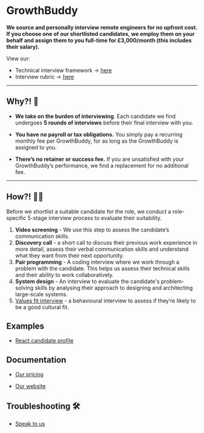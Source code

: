 # GrowthBuddy


**We source and personally interview remote engineers for no upfront cost. If you choose one of our shortlisted candidates, we employ them on your behalf and assign them to you full-time for £3,000/month (this includes their salary).**

View our:
- Technical interview framework → [here](https://mygrowthbuddy.notion.site/GrowthBuddy-Technical-Interview-Framework-4d5fe902241a414e928cca0be449c8c6) 
- Interview rubric → [here](https://mygrowthbuddy.notion.site/GrowthBuddy-Engineering-Rubric-a2d9abb239dc41a68d76fd379f94ef43)

---

## Why?! :thinking: 

<aside> 

- **We take on the burden of interviewing**. Each candidate we find undergoes **5 rounds of interviews** before their final interview with you.

</aside>

<aside> 

- **You have no payroll or tax obligations.** You simply pay a recurring monthly fee per GrowthBuddy, for as long as the GrowthBuddy is assigned to you.

</aside>

<aside>

- **There’s no retainer or success fee.** If you are unsatisfied with your GrowthBuddy’s performance, we find a replacement for no additional fee.

</aside>

---

## How?! :woman_shrugging:

Before we shortlist a suitable candidate for the role, we conduct a role-specific 5-stage interview process to evaluate their suitability.

1. **Video screening** - We use this step to assess the candidate’s communication skills.
2. **Discovery call** - a short call to discuss their previous work experience in more detail, assess their verbal communication skills and understand what they want from their next opportunity.
3. **Pair programming** - A coding interview where we work through a problem with the candidate. This helps us assess their technical skills and their ability to work collaboratively.
4. **System design** - An interview to evaluate the candidate's problem-solving skills by analysing their approach to designing and architecting large-scale systems.
5. [Values fit interview](https://mygrowthbuddy.notion.site/Our-Values-2725962695794950b5a7e15a8520bf63) - a behavioural interview to assess if they’re likely to be a good cultural fit.

## Examples
- [React candidate profile](https://mygrowthbuddy.notion.site/GrowthBuddy-Senior-Frontend-engineer-6fffdce01af14df6811cfe45296ecec3)


## Documentation

- [Our pricing](https://www.tech.mygrowthbuddy.com/pricing)

- [Our website](https://www.tech.mygrowthbuddy.com/)

## Troubleshooting :hammer_and_wrench:

- [Speak to us](https://book.morgen.so/suleyman32/introductory-call-with-su)